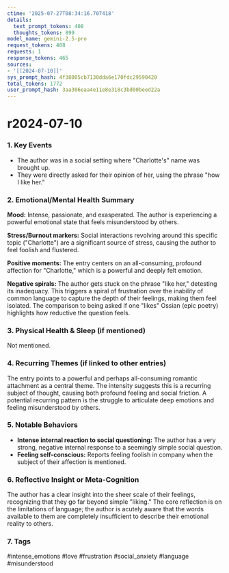 ```yaml
---
ctime: '2025-07-27T08:34:16.707418'
details:
  text_prompt_tokens: 408
  thoughts_tokens: 899
model_name: gemini-2.5-pro
request_tokens: 408
requests: 1
response_tokens: 465
sources:
- '[[2024-07-10]]'
sys_prompt_hash: 4f38005cb7130dda6e170fdc29590420
total_tokens: 1772
user_prompt_hash: 3aa306eaa4e11e8e318c3bd00beed22a
---
```

# r2024-07-10

### 1. Key Events
- The author was in a social setting where "Charlotte's" name was brought up.
- They were directly asked for their opinion of her, using the phrase "how I like her."

### 2. Emotional/Mental Health Summary
**Mood:**
Intense, passionate, and exasperated. The author is experiencing a powerful emotional state that feels misunderstood by others.

**Stress/Burnout markers:**
Social interactions revolving around this specific topic ("Charlotte") are a significant source of stress, causing the author to feel foolish and flustered.

**Positive moments:**
The entry centers on an all-consuming, profound affection for "Charlotte," which is a powerful and deeply felt emotion.

**Negative spirals:**
The author gets stuck on the phrase "like her," detesting its inadequacy. This triggers a spiral of frustration over the inability of common language to capture the depth of their feelings, making them feel isolated. The comparison to being asked if one "likes" Ossian (epic poetry) highlights how reductive the question feels.

### 3. Physical Health & Sleep (if mentioned)
Not mentioned.

### 4. Recurring Themes (if linked to other entries)
The entry points to a powerful and perhaps all-consuming romantic attachment as a central theme. The intensity suggests this is a recurring subject of thought, causing both profound feeling and social friction. A potential recurring pattern is the struggle to articulate deep emotions and feeling misunderstood by others.

### 5. Notable Behaviors
- **Intense internal reaction to social questioning:** The author has a very strong, negative internal response to a seemingly simple social question.
- **Feeling self-conscious:** Reports feeling foolish in company when the subject of their affection is mentioned.

### 6. Reflective Insight or Meta-Cognition
The author has a clear insight into the sheer scale of their feelings, recognizing that they go far beyond simple "liking." The core reflection is on the limitations of language; the author is acutely aware that the words available to them are completely insufficient to describe their emotional reality to others.

### 7. Tags
#intense_emotions #love #frustration #social_anxiety #language #misunderstood